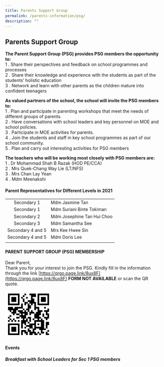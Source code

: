 ```yaml
---
title: Parents Support Group
permalink: /parents-information/psg/
description: ""
---
```

## Parents Support Group

**The Parent Support Group (PSG) provides PSG members the opportunity to:**<br>
1 \.  Share their perspectives and feedback on school programmes and processes<br>
2 \.  Share their knowledge and experience with the students as part of the students’ holistic education<br>
3 \.  Network and learn with other parents as the children mature into confident teenagers

**As valued partners of the school, the school will invite the PSG members to:**<br>
1 \.  Plan and participate in parenting workshops that meet the needs of different groups of parents.<br>
2 \.  Have conversations with school leaders and key personnel on MOE and school policies.<br>
3 \.  Participate in MOE activities for parents.<br>
4 \.  Join the students and staff in key school programmes as part of our school community.<br>
5 \.  Plan and carry out interesting activities for PSG members

**The teachers who will be working most closely with PSG members are:**<br>
1 \.  Dr Mohammad Shah B Razak (HOD PE/CCA)<br>
2 \.  Mrs Quek-Chang Way Lie (LT/NFS)<br>
3 \.  Mrs Chan Lay Yean <br>
4 \.  Mdm Meenakshi

#### Parent Representatives for Different Levels in 2021

|  |  |
|:---:|---|
| Secondary 1 | Mdm Jasmine Tan |
| Secondary 1 | Mdm Suriani Binte Tokiman |
| Secondary 2 | Mdm Josephine Tan Hui Choo |
| Secondary 3 | Mdm Samantha See |
| Secondary 4 and 5 | Mrs Kee Hwee Sin |
| Secondary 4 and 5 | Mdm Doris Lee |
|  |  |

#### PARENT SUPPORT GROUP (PSG) MEMBERSHIP

Dear Parent,<br>
Thank you for your interest to join the PSG. Kindly fill in the information through the link [https://qrgo.page.link/8ux8F](https://qrgo.page.link/8ux8F) **FORM NOT AVAILABLE** or scan the QR quote.

<img src="/images/QR-Code.png" style="width:30%">

#### Events

##### Breakfast with School Leaders for Sec 1 PSG members



